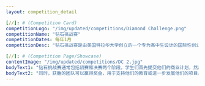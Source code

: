 ```yaml
---
layout: competition_detail

[//]: # (Competition Card)
competitionLogo: "/img/updated/competitions/Diamond Challenge.png"
competitionName: "钻石挑战赛"
competitionDates: 每年1月
competitionDesc: "钻石挑战赛是由美国特拉华大学创立的一个专为高中生设计的国际性创业竞赛."

[//]: # (Competition Page/Showcase)
contentImage: "/img/updated/competitions/DC 2.jpg"
bodyText1: "钻石挑战赛通常包括初赛和决赛两个阶段。学生们首先提交他们的商业计划，然后在比赛中进行口头陈述和答辩。参赛学生不仅有机会赢得奖金，还能获得教育资源和个人发展机会。"
bodyText2: "同时，获胜的团队可以赢得奖金，用于支持他们的教育或进一步发展他们的项目。此外，钻石挑战赛是一项全球性的比赛，认可度很高。对于学生的大学申请和未来的职业生涯都有积极影响。"
---
```

